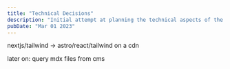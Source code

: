 ```yaml
---
title: "Technical Decisions"
description: "Initial attempt at planning the technical aspects of the blog"
pubDate: "Mar 01 2023"
---
```


nextjs/tailwind -> astro/react/tailwind
on a cdn

later on:
query mdx files from cms



